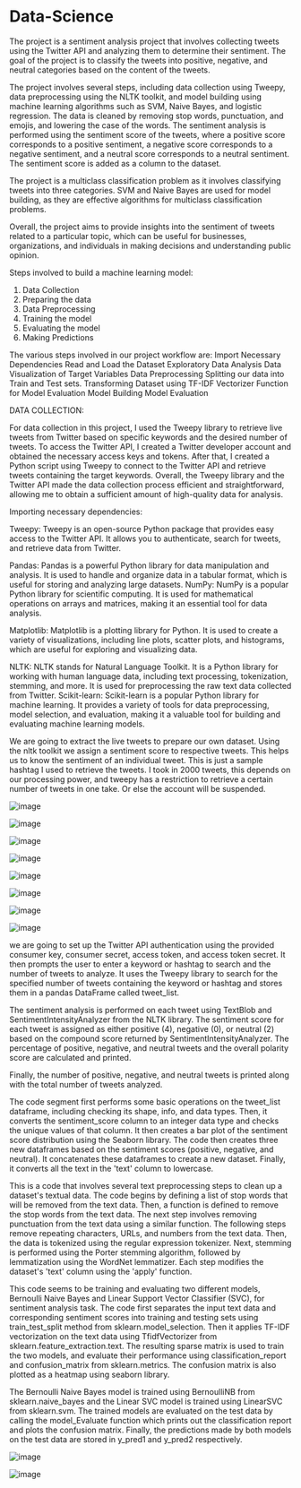 # Data-Science

The project is a sentiment analysis project that involves collecting tweets using the Twitter API and analyzing them to determine their sentiment. The goal of the project is to classify the tweets into positive, negative, and neutral categories based on the content of the tweets.


The project involves several steps, including data collection using Tweepy, data preprocessing using the NLTK toolkit, and model building using machine learning algorithms such as SVM, Naive Bayes, and logistic regression. The data is cleaned by removing stop words, punctuation, and emojis, and lowering the case of the words.
The sentiment analysis is performed using the sentiment score of the tweets, where a positive score corresponds to a positive sentiment, a negative score corresponds to a negative sentiment, and a neutral score corresponds to a neutral sentiment. The sentiment score is added as a column to the dataset.


The project is a multiclass classification problem as it involves classifying tweets into three categories. SVM and Naive Bayes are used for model building, as they are effective algorithms for multiclass classification problems.


Overall, the project aims to provide insights into the sentiment of tweets related to a particular topic, which can be useful for businesses, organizations, and individuals in making decisions and understanding public opinion.

Steps involved to build a machine learning model:

1. Data Collection
2. Preparing the data
3. Data Preprocessing
4. Training the model
5. Evaluating the model
6. Making Predictions

The various steps involved in our project workflow are:
Import Necessary Dependencies
Read and Load the Dataset
Exploratory Data Analysis
Data Visualization of Target Variables
Data Preprocessing
Splitting our data into Train and Test sets.
Transforming Dataset using TF-IDF Vectorizer
Function for Model Evaluation
Model Building
Model Evaluation


DATA COLLECTION:

For data collection in this project, I used the Tweepy library to retrieve live tweets from Twitter based on specific keywords and the desired number of tweets. To access the Twitter API, I created a Twitter developer account and obtained the necessary access keys and tokens. After that, I created a Python script using Tweepy to connect to the Twitter API and retrieve tweets containing the target keywords. Overall, the Tweepy library and the Twitter API made the data collection process efficient and straightforward, allowing me to obtain a sufficient amount of high-quality data for analysis.


Importing necessary dependencies:


Tweepy: Tweepy is an open-source Python package that provides easy access to the Twitter API. It allows you to authenticate, search for tweets, and retrieve data from Twitter.


Pandas: Pandas is a powerful Python library for data manipulation and analysis. It is used to handle and organize data in a tabular format, which is useful for storing and analyzing large datasets.
NumPy: NumPy is a popular Python library for scientific computing. It is used for mathematical operations on arrays and matrices, making it an essential tool for data analysis.


Matplotlib: Matplotlib is a plotting library for Python. It is used to create a variety of visualizations, including line plots, scatter plots, and histograms, which are useful for exploring and visualizing data.


NLTK: NLTK stands for Natural Language Toolkit. It is a Python library for working with human language data, including text processing, tokenization, stemming, and more. It is used for preprocessing the raw text data collected from Twitter.
Scikit-learn: Scikit-learn is a popular Python library for machine learning. It provides a variety of tools for data preprocessing, model selection, and evaluation, making it a valuable tool for building and evaluating machine learning models.


We are going to extract the live tweets to prepare our own dataset. Using the nltk toolkit we assign a sentiment score to respective tweets. This helps us to know the sentiment of an individual tweet.
This is just a sample hashtag I used to retrieve the tweets. I took in 2000 tweets, this depends on our processing power, and tweepy has a restriction to retrieve a certain number of tweets in one take. Or else the account will be suspended.


![image](https://user-images.githubusercontent.com/83261877/228514220-3b0a0905-ab2d-4834-a1e7-f5e19f9ff4c1.png)

![image](https://user-images.githubusercontent.com/83261877/228513904-70400356-707f-472d-8598-ff7d07edf358.png)

![image](https://user-images.githubusercontent.com/83261877/228514329-bb215def-e4a2-459f-922a-41255c18b506.png)

![image](https://user-images.githubusercontent.com/83261877/228514788-98e56a9a-24dd-4a2f-b2ec-3d7640dbe5ab.png)

![image](https://user-images.githubusercontent.com/83261877/228514872-229b25cb-9e6e-48e4-a8b5-5b5c717da1ef.png)

![image](https://user-images.githubusercontent.com/83261877/228515038-df9d9310-263d-4c1c-a147-78c4b09d4339.png)

![image](https://user-images.githubusercontent.com/83261877/228515213-12b0cb62-5153-4719-9aeb-a51384411539.png)

![image](https://user-images.githubusercontent.com/83261877/228515387-86034ba9-17f9-4b41-b30f-1e29e10915cd.png)



we are going to set up the Twitter API authentication using the provided consumer key, consumer secret, access token, and access token secret. It then prompts the user to enter a keyword or hashtag to search and the number of tweets to analyze. It uses the Tweepy library to search for the specified number of tweets containing the keyword or hashtag and stores them in a pandas DataFrame called tweet_list.


The sentiment analysis is performed on each tweet using TextBlob and SentimentIntensityAnalyzer from the NLTK library. The sentiment score for each tweet is assigned as either positive (4), negative (0), or neutral (2) based on the compound score returned by SentimentIntensityAnalyzer. The percentage of positive, negative, and neutral tweets and the overall polarity score are calculated and printed.


Finally, the number of positive, negative, and neutral tweets is printed along with the total number of tweets analyzed.


The code segment first performs some basic operations on the tweet_list dataframe, including checking its shape, info, and data types. Then, it converts the sentiment_score column to an integer data type and checks the unique values of that column. It then creates a bar plot of the sentiment score distribution using the Seaborn library. The code then creates three new dataframes based on the sentiment scores (positive, negative, and neutral). It concatenates these dataframes to create a new dataset. Finally, it converts all the text in the 'text' column to lowercase.


This is a code that involves several text preprocessing steps to clean up a dataset's textual data. The code begins by defining a list of stop words that will be removed from the text data. Then, a function is defined to remove the stop words from the text data. The next step involves removing punctuation from the text data using a similar function. The following steps remove repeating characters, URLs, and numbers from the text data. Then, the data is tokenized using the regular expression tokenizer. Next, stemming is performed using the Porter stemming algorithm, followed by lemmatization using the WordNet lemmatizer. Each step modifies the dataset's 'text' column using the 'apply' function.


This code seems to be training and evaluating two different models, Bernoulli Naive Bayes and Linear Support Vector Classifier (SVC), for sentiment analysis task. The code first separates the input text data and corresponding sentiment scores into training and testing sets using train_test_split method from sklearn.model_selection. Then it applies TF-IDF vectorization on the text data using TfidfVectorizer from sklearn.feature_extraction.text. The resulting sparse matrix is used to train the two models, and evaluate their performance using classification_report and confusion_matrix from sklearn.metrics. The confusion matrix is also plotted as a heatmap using seaborn library.


The Bernoulli Naive Bayes model is trained using BernoulliNB from sklearn.naive_bayes and the Linear SVC model is trained using LinearSVC from sklearn.svm. The trained models are evaluated on the test data by calling the model_Evaluate function which prints out the classification report and plots the confusion matrix. Finally, the predictions made by both models on the test data are stored in y_pred1 and y_pred2 respectively.

![image](https://user-images.githubusercontent.com/83261877/228515600-f1a43b5f-00d3-49fb-87e3-650228c07975.png)

![image](https://user-images.githubusercontent.com/83261877/228515700-6d8ce450-7e15-4851-8f3f-5160190588fb.png)

